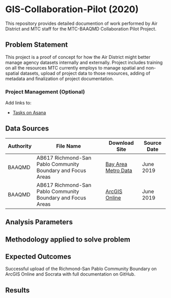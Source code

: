 # GIS-Collaboration-Pilot (2020)

This repository provides detailed documention of work performed by Air District and MTC staff for the MTC-BAAQMD Collaboration Pilot Project.

## Problem Statement

This project is a proof of concept for how the Air District might better manage agency datasets internally and externally. Project includes training on all the resources MTC currently employs to manage spatial and non-spatial datasets, upload of project data to those resources, adding of metadata and finalization of project documentation. 

### Project Management (Optional)

Add links to:
- [Tasks on Asana](https://app.asana.com/0/1166292188151673/1166292188151728)


## Data Sources

| __Authority__ | __File Name__ | __Download Site__ | __Source Date__ |
|-------------|------------|------------|------------|
| BAAQMD         | AB617 Richmond-San Pablo Community Boundary and Focus Areas | [Bay Area Metro Data](https://data.bayareametro.gov/)    | June 2019     |
| BAAQMD         | AB617 Richmond-San Pablo Community Boundary and Focus Areas | [ArcGIS Online](https://baaqmd.maps.arcgis.com/home/webmap/viewer.html?useExisting=1&layers=4bf66f78890c481290a68b82da8a684d)     | June 2019     |


## Analysis Parameters


## Methodology applied to solve problem


## Expected Outcomes

Successful upload of the Richmond-San Pablo Community Boundary on ArcGIS Online and Socrata with full documentation on GitHub.

## Results


